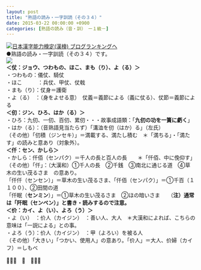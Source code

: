 ```yaml
---
layout: post
title: "熟語の読み・一字訓読（その３４）"
date: 2015-03-22 00:00:00 +0900
categories: [熟語の読み（音・訓）　ー１級－]
---
```


[![](/syuusyuu9701/assets/images/熟語の読み・一字訓読（その３４）-br_c_3028_1.gif)](http://blog.with2.net/link.php?1659096:3028 "日本漢字能力検定(漢検) ブログランキングへ")[日本漢字能力検定(漢検) ブログランキングへ](http://blog.with2.net/link.php?1659096:3028)  
●熟語の読み・一字訓読（その３４）です。  
![](/syuusyuu9701/assets/images/熟語の読み・一字訓読（その３４）-054184b4478b26e72670b85fc04b1098.jpg)  
**＜仗：ジョウ、つわもの、ほこ、まも（り）、よ（る）＞**  
・つわもの：儀仗、騎仗  
・ほこ　　　：兵仗、甲仗、仗戟  
・まも（り）：仗身＝護衛  
・よ（る）　：（身をよせる意）　仗義＝義節による（義に仗る）、仗節＝義節による  
**＜仞：ジン、ひろ、はか（る）＞**  
・ひろ：九仞、一仞、百仞、累仞・・・故事成語類：「**九仞の功を一簣に虧く**」  
・はか（る）：（音熟語見当たらず）「溝洫を仞（はか）る」（左氏）  
（その他）「仞積（ジンセキ）」＝満載する、満たし積む　＊「満ちる」・「満たす」の読みと意あり（対象外）。  
**＜仟：セン、かしら＞**  
・かしら：仟佰（センパク）＝千人の長と百人の長　　＊「仟佰、中に俛仰す」  
（その他）「仟」：（大漢和）①千人の長　②千銭　③南北に通じる道　④草木の生い茂るさま　の意あり。  
「仟仟（センセン）」＝草木の生い茂るさま、「仟佰（センパク）」＝①千百（１１００）、②田間の道  
「仟眠（**センミン**）」＝①草木の生い茂るさま　②ほの暗いさま　　（**注）通常は「阡眠（センベン）」と書き・読みするので注意。**  
**＜价：カイ、よ（い）、よろ（う）＞**  
・よ（い）　：价人（カイジン）　：善い人、大人　＊大漢和によれば、こちらの意味は「一説による」との事。  
・よろ（う）：价人（カイジン）　：甲（よろい）を被る人  
（その他）「大きい」「つかい、使用人」の意あり。「价人」＝大人、价婦（カイフ）＝しもべ  
  
👋👋👋　🐑　👋👋👋  